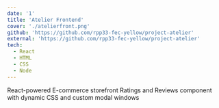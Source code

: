 ```yaml
---
date: '1'
title: 'Atelier Frontend'
cover: './atelierfront.png'
github: 'https://github.com/rpp33-fec-yellow/project-atelier'
external: 'https://github.com/rpp33-fec-yellow/project-atelier'
tech:
  - React
  - HTML
  - CSS
  - Node
---
```


React-powered E-commerce storefront Ratings and Reviews component with dynamic CSS and custom modal windows
